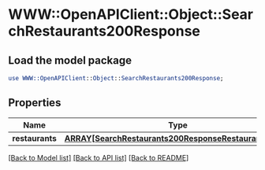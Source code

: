 # WWW::OpenAPIClient::Object::SearchRestaurants200Response

## Load the model package
```perl
use WWW::OpenAPIClient::Object::SearchRestaurants200Response;
```

## Properties
Name | Type | Description | Notes
------------ | ------------- | ------------- | -------------
**restaurants** | [**ARRAY[SearchRestaurants200ResponseRestaurantsInner]**](SearchRestaurants200ResponseRestaurantsInner.md) |  | [optional] 

[[Back to Model list]](../README.md#documentation-for-models) [[Back to API list]](../README.md#documentation-for-api-endpoints) [[Back to README]](../README.md)


